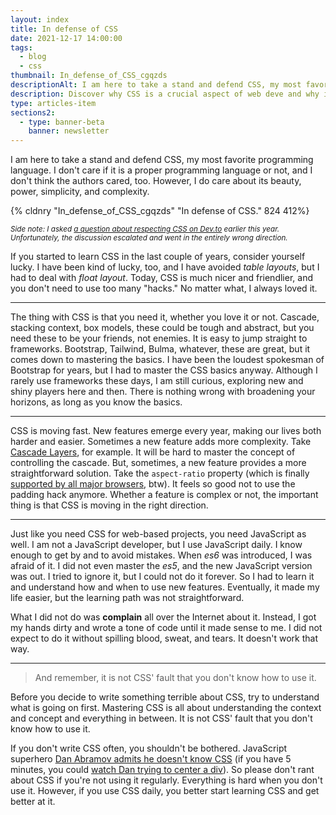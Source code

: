 ```yaml
---
layout: index
title: In defense of CSS
date: 2021-12-17 14:00:00
tags:
  - blog
  - css
thumbnail: In_defense_of_CSS_cgqzds
descriptionAlt: I am here to take a stand and defend CSS, my most favorite programming language.
description: Discover why CSS is a crucial aspect of web deve and why it deserves more recognition. Read my defense of CSS and its importance in creating modern websites.
type: articles-item
sections2:
  - type: banner-beta
    banner: newsletter
---
```


I am here to take a stand and defend CSS, my most favorite programming language. I don't care if it is a proper programming language or not, and I don't think the authors cared, too. However, I do care about its beauty, power, simplicity, and complexity.

{% cldnry "In_defense_of_CSS_cgqzds" "In defense of CSS." 824 412%}

_<small>Side note: I asked [a question about respecting CSS on Dev.to](https://dev.to/starbist/so-how-many-of-you-respect-css-as-a-programming-language-1mj4) earlier this year. Unfortunately, the discussion escalated and went in the entirely wrong direction.</small>_

If you started to learn CSS in the last couple of years, consider yourself lucky. I have been kind of lucky, too, and I have avoided *table layouts*, but I had to deal with *float layout*. Today, CSS is much nicer and friendlier, and you don't need to use too many "hacks." No matter what, I always loved it.

---

The thing with CSS is that you need it, whether you love it or not. Cascade, stacking context, box models, these could be tough and abstract, but you need these to be your friends, not enemies. It is easy to jump straight to frameworks. Bootstrap, Tailwind, Bulma, whatever, these are great, but it comes down to mastering the basics. I have been the loudest spokesman of Bootstrap for years, but I had to master the CSS basics anyway. Although I rarely use frameworks these days, I am still curious, exploring new and shiny players here and then. There is nothing wrong with broadening your horizons, as long as you know the basics.

---

CSS is moving fast. New features emerge every year, making our lives both harder and easier. Sometimes a new feature adds more complexity. Take [Cascade Layers](https://www.bram.us/2021/09/15/the-future-of-css-cascade-layers-css-at-layer/), for example. It will be hard to master the concept of controlling the cascade. But, sometimes, a new feature provides a more straightforward solution. Take the `aspect-ratio` property (which is finally [supported by all major browsers](https://caniuse.com/?search=aspect-ratio), btw). It feels so good not to use the padding hack anymore. Whether a feature is complex or not, the important thing is that CSS is moving in the right direction.

---

Just like you need CSS for web-based projects, you need JavaScript as well. I am not a JavaScript developer, but I use JavaScript daily. I know enough to get by and to avoid mistakes. When *es6* was introduced, I was afraid of it. I did not even master the *es5*, and the new JavaScript version was out. I tried to ignore it, but I could not do it forever. So I had to learn it and understand how and when to use new features. Eventually, it made my life easier, but the learning path was not straightforward.

What I did not do was **complain** all over the Internet about it. Instead, I got my hands dirty and wrote a tone of code until it made sense to me. I did not expect to do it without spilling blood, sweat, and tears. It doesn't work that way.

---

> And remember, it is not CSS' fault that you don't know how to use it.

Before you decide to write something terrible about CSS, try to understand what is going on first. Mastering CSS is all about understanding the context and concept and everything in between. It is not CSS' fault that you don't know how to use it.

If you don't write CSS often, you shouldn't be bothered. JavaScript superhero [Dan Abramov admits he doesn't know CSS](https://twitter.com/dan_abramov/status/1471227270341746700) (if you have 5 minutes, you could [watch Dan trying to center a div](https://youtu.be/XEt09iK8IXs?t=635)). So please don't rant about CSS if you're not using it regularly. Everything is hard when you don't use it. However, if you use CSS daily, you better start learning CSS and get better at it.
